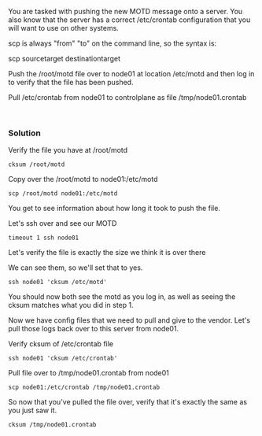 You are tasked with pushing the new MOTD message onto a server. You also know that the server has a correct /etc/crontab configuration that you will want to use on other systems.

scp is always "from" "to" on the command line, so the syntax is:

scp sourcetarget destinationtarget

Push the /root/motd file over to node01 at location /etc/motd and then log in to verify that the file has been pushed.

Pull /etc/crontab from node01 to controlplane as file /tmp/node01.crontab

<br>

### Solution


Verify the file you have at /root/motd

```plain
cksum /root/motd
```

Copy over the /root/motd to node01:/etc/motd

```plain
scp /root/motd node01:/etc/motd
```

You get to see information about how long it took to push the file. 

Let's ssh over and see our MOTD

```plain
timeout 1 ssh node01
```

Let's verify the file is exactly the size we think it is over there

We can see them, so we'll set that to yes.
```plain
ssh node01 'cksum /etc/motd'
```

You should now both see the motd as you log in, as well as seeing the cksum matches what you did in step 1.

Now we have config files that we need to pull and give to the vendor. Let's pull those logs back over to this server from node01.

Verify cksum of /etc/crontab file

```plain
ssh node01 'cksum /etc/crontab'
```

Pull file over to /tmp/node01.crontab from node01

```plain
scp node01:/etc/crontab /tmp/node01.crontab
```

So now that you've pulled the file over, verify that it's exactly the same as you just saw it.

```plain
cksum /tmp/node01.crontab
```


